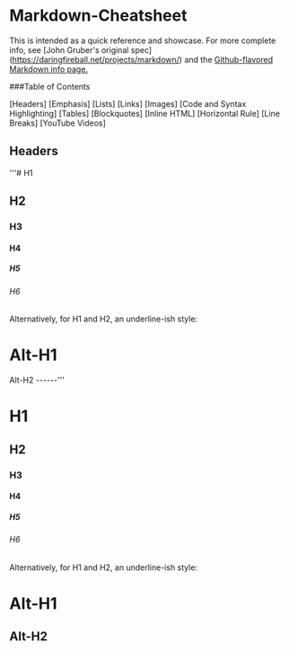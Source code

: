 Markdown-Cheatsheet
===
This is intended as a quick reference and showcase. For more complete info, see [John Gruber's original spec] (https://daringfireball.net/projects/markdown/) and the [Github-flavored Markdown info page.](https://docs.github.com/en/github/writing-on-github)

###Table of Contents

[Headers]
[Emphasis]
[Lists]
[Links]
[Images]
[Code and Syntax Highlighting]
[Tables]
[Blockquotes]
[Inline HTML]
[Horizontal Rule]
[Line Breaks]
[YouTube Videos]

Headers
------
'''# H1
## H2
### H3
#### H4
##### H5
###### H6

Alternatively, for H1 and H2, an underline-ish style:

Alt-H1
======

Alt-H2
------'''
# H1
## H2
### H3
#### H4
##### H5
###### H6

Alternatively, for H1 and H2, an underline-ish style:

Alt-H1
======

Alt-H2
------
